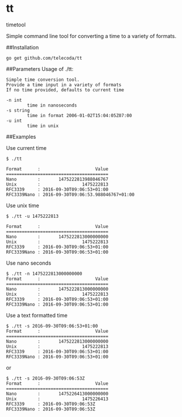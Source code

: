 # tt
timetool

Simple command line tool for converting a time to a variety of formats.

##Installation

    go get github.com/telecoda/tt

##Parameters
    Usage of ./tt:

    Simple time conversion tool.
    Provide a time input in a variety of formats
    If no time provided, defaults to current time

    -n int
            time in nanoseconds
    -s string
            time in format 2006-01-02T15:04:05Z07:00
    -u int
            time in unix
            
##Examples

Use current time
    
    $ ./tt

    Format      :                     Value
    =======================================
    Nano        :       1475222813988046767
    Unix        :                1475222813
    RFC3339     : 2016-09-30T09:06:53+01:00
    RFC3339Nano : 2016-09-30T09:06:53.988046767+01:00


Use unix time

    $ ./tt -u 1475222813

    Format      :                     Value
    =======================================
    Nano        :       1475222813000000000
    Unix        :                1475222813
    RFC3339     : 2016-09-30T09:06:53+01:00
    RFC3339Nano : 2016-09-30T09:06:53+01:00


Use nano seconds

    $ ./tt -n 1475222813000000000
    Format      :                     Value
    =======================================
    Nano        :       1475222813000000000
    Unix        :                1475222813
    RFC3339     : 2016-09-30T09:06:53+01:00
    RFC3339Nano : 2016-09-30T09:06:53+01:00
    
Use a text formatted time

    $ ./tt -s 2016-09-30T09:06:53+01:00
    Format      :                     Value
    =======================================
    Nano        :       1475222813000000000
    Unix        :                1475222813
    RFC3339     : 2016-09-30T09:06:53+01:00
    RFC3339Nano : 2016-09-30T09:06:53+01:00
    
or

    $ ./tt -s 2016-09-30T09:06:53Z
    Format      :                     Value
    =======================================
    Nano        :       1475226413000000000
    Unix        :                1475226413
    RFC3339     : 2016-09-30T09:06:53Z
    RFC3339Nano : 2016-09-30T09:06:53Z